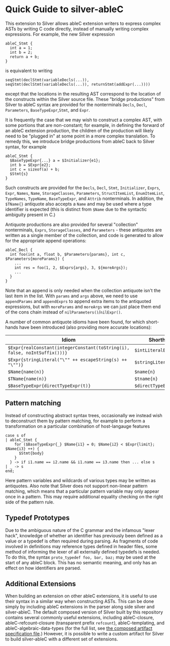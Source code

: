 # Quick Guide to silver-ableC

This extension to Silver allows ableC extension writers to express complex ASTs by writing C code directly, instead of manually writing complex expressions.  For example, the new Silver expression

```
ableC_Stmt {
  int a = 1;
  int b = 2;
  return a + b;
}
```
is equivalent to writing
```
seqStmt(declStmt(variableDecls(...)), seqStmt(declStmt(variableDecls(...)), returnStmt(addExpr(...))))
```
except that the locations in the resulting AST correspond to the location of the constructs within the Silver source file.  These "bridge productions" from Silver to ableC syntax are provided for the nonterminals `Decls`, `Decl`, `Parameters`, `BaseTypeExpr`,`Stmt`, and `Expr`.  

It is frequently the case that we may wish to construct a complex AST, with some portions that are non-constant; for example, in defining the forward of an ableC extension production, the children of the production will likely need to be "plugged in" at some point in a more complex translation.  To remedy this, we introduce bridge productions from ableC back to Silver syntax, for example
```
ableC_Stmt {
  $BaseTypeExpr{...} a = $Initializer{e1};
  int b = $Expr{e2};
  int c = sizeof(a) + b;
  $Stmt{s}
}
```
Such constructs are provided for the `Decls`, `Decl`, `Stmt`, `Initializer`, `Exprs`, `Expr`, `Names`, `Name`, `StorageClasses`, `Parameters`, `StructItemList`, `EnumItemList`, `TypeNames`, `TypeName`, `BaseTypeExpr`, and `Attrib` nonterminals.  In addition, the `$TName{}` antiquote also accepts a `Name` and may be used where a type identifier is expected (this is distinct from `$Name` due to the syntactic ambiguity present in C.)  

Antiquote productions are also provided for several "collection" nonterminals, `Exprs`, `StorageClasses`, and `Parameters` - these antiquotes are written as a single member of the collection, and code is generated to allow for the appropriate append operations:
```
ableC_Decl {
  int foo(int a, float b, $Parameters{params}, int c, $Parameters{moreParams}) {
    ...
    int res = foo(1, 2, $Exprs{args}, 3, ${moreArgs});
    ...
  }
}
```
Note that an append is only needed when the collection antiquote isn't the last item in the list.
With `params` and `args` above, we need to use `appendParams` and `appendExprs` to append extra items to the antiquoted expressions,
but with `moreParams` and `moreArgs` we can just place them end of the cons chain instead of `nilParameters()`/`nilExpr()`.

A number of common antiquote idioms have been found, for which short-hands have been introduced (also providing more accurate locations):

Idiom                                                                     | Shorthand
------------------------------------------------------------------------- | --------------------
`$Expr{realConstant(integerConstant(toString(i), false, noIntSuffix()))}` | `$intLiteralExpr{i}`
`$Expr{stringLiteral("\"" ++ escapeString(s) ++ "\"")}`                   | `$stringLiteralExpr{s}`
`$Name{name(n)}`                                                          | `$name{n}`
`$TName{name(n)}`                                                         | `$tname{n}`
`$BaseTypeExpr{directTypeExpr(t)}`                                        | `$directTypeExpr{t}`

## Pattern matching
Instead of constructing abstract syntax trees, occasionally we instead wish to deconstruct them by pattern matching, for example to perform a transformation on a particular combination of host-langauge features
```
case s of
| ableC_Stmt {
    for ($BaseTypeExpr{_} $Name{i1} = 0; $Name{i2} < $Expr{limit}; $Name{i3} ++) {
      $Stmt{body}
    }
  } -> if i1.name == i2.name && i1.name == i3.name then ... else s
| _ -> s
end;
```

Here pattern variables and wildcards of various types may be written as antiquotes.
Also note that Silver does not support non-linear pattern matching, which means that a particular pattern variable may only appear once in a pattern.
This may require additional equality checking on the right side of the pattern rule.

## Typedef Prototypes
Due to the ambiguous nature of the C grammar and the infamous "lexer hack", knowledge of whether an identifier has previously been defined as a value or a typedef is often required during parsing.  As fragments of code involved in definitions may reference types defined in header files, some method of informing the lexer of all externally defined typedefs is needed.  To do this, the syntax `proto_typedef foo, bar, baz;` may be used at the start of any ableC block.  This has no semantic meaning, and only has an effect on how identifiers are parsed.  

## Additional Extensions
When building an extension on other ableC extensions, it is useful to use their syntax in a similar way when constructing ASTs.  This can be done simply by including ableC extensions in the parser along side silver and silver-ableC.  The default composed version of Silver built by this repository contains several commonly useful extensions, including ableC-closure, ableC-refcount-closure (transparent prefix `refcount`), ableC-templating, and ableC-algebraic-data-types (for the full list, see [the composed artifact specification file](grammars/edu.umn.cs.melt.exts.silver.ableC/composed/with_all/Main.sv).)  However, it is possible to write a custom artifact for Silver to build silver-ableC with a different set of extensions.  
